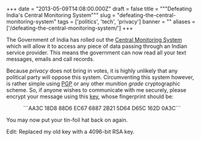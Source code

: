 
+++
date = "2013-05-09T14:08:00.000Z"
draft = false
title = """Defeating India's Central Monitoring System"""
slug = "defeating-the-central-monitoring-system"
tags = ['politics', 'tech', 'privacy']
banner = ""
aliases = ['/defeating-the-central-monitoring-system/']
+++

The Government of India has rolled out the [Central Monitoring System](http://en.wikipedia.org/wiki/Central_Monitoring_System) which will allow it to access any piece of data passing through an Indian service provider. This means the government can now read all your text messages, emails and call records.

Because *privacy* does not bring in votes, it is highly unlikely that any political party will oppose this system. Circumventing this system however, is rather simple using [PGP](http://en.wikipedia.org/wiki/Pretty_Good_Privacy) or any other *munition grade* cryptographic scheme. So, if anyone wishes to communicate with me securely, please encrypt your message using this [key](/pgp/anmol_pgp.asc), whose fingerprint should be:

<center>```AA3C 18D8 88D6 EC67 6887  2B21 5D64 D65C 162D 0A3C```</center>
 
You may now put your tin-foil hat back on again.

Edit: Replaced my old key with a 4096-bit RSA key.

